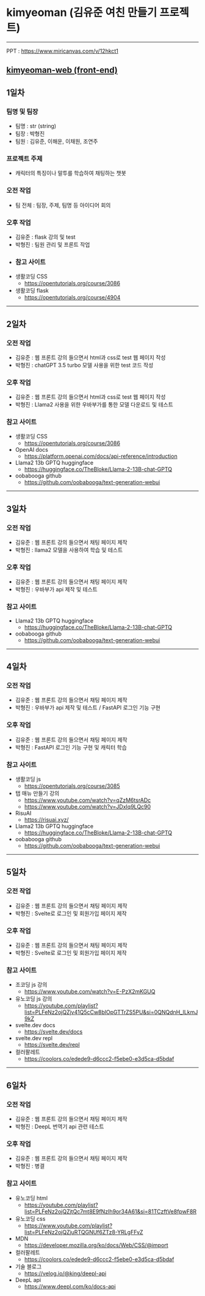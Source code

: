 # kimyeoman (김유준 여친 만들기 프로젝트)
---
PPT : https://www.miricanvas.com/v/12hkct1

[kimyeoman-web (front-end)](https://github.com/DwarfAmil/kimyeoman-web)
---

## 1일차
### 팀명 및 팀장
- 팀명 : str (string)
- 팀장 : 박형진
- 팀원 : 김유준, 이해운, 이채원, 조연주
### 프로젝트 주제
- 캐릭터의 특징이나 말투를 학습하여 채팅하는 챗봇
### 오전 작업
- 팀 전체 : 팀장, 주제, 팀명 등 아이디어 회의
### 오후 작업
- 김유준 : flask 강의 및 test
- 박형진 : 팀원 관리 및 프론트 작업
- ### 참고 사이트
- 생활코딩 CSS
  - https://opentutorials.org/course/3086
- 생활코딩 flask
  - https://opentutorials.org/course/4904

---

## 2일차
### 오전 작업
- 김유준 : 웹 프론트 강의 들으면서 html과 css로 test 웹 페이지 작성
- 박형진 : chatGPT 3.5 turbo 모델 사용을 위한 test 코드 작성
### 오후 작업
- 김유준 : 웹 프론트 강의 들으면서 html과 css로 test 웹 페이지 작성
- 박형진 : Llama2 사용을 위한 우바부가를 통한 모델 다운로드 및 테스트
### 참고 사이트
- 생활코딩 CSS
  - https://opentutorials.org/course/3086
- OpenAI docs
  - https://platform.openai.com/docs/api-reference/introduction
- Llama2 13b GPTQ huggingface
  - https://huggingface.co/TheBloke/Llama-2-13B-chat-GPTQ
- oobabooga github
  - https://github.com/oobabooga/text-generation-webui

---

## 3일차
### 오전 작업
- 김유준 : 웹 프론트 강의 들으면서 채팅 페이지 제작
- 박형진 : llama2 모델을 사용하여 학습 및 테스트
### 오후 작업
- 김유준 : 웹 프론트 강의 들으면서 채팅 페이지 제작
- 박형진 : 우바부가 api 제작 및 테스트
### 참고 사이트
- Llama2 13b GPTQ huggingface
  - https://huggingface.co/TheBloke/Llama-2-13B-chat-GPTQ
- oobabooga github
  - https://github.com/oobabooga/text-generation-webui

---

## 4일차
### 오전 작업
- 김유준 : 웹 프론트 강의 들으면서 채팅 페이지 제작
- 박형진 : 우바부가 api 제작 및 테스트 / FastAPI 로그인 기능 구현
### 오후 작업
- 김유준 : 웹 프론트 강의 들으면서 채팅 페이지 제작
- 박형진 : FastAPI 로그인 기능 구현 및 캐릭터 학습
### 참고 사이트
- 생활코딩 js
  - https://opentutorials.org/course/3085
- 탭 매뉴 만들기 강의
  - https://www.youtube.com/watch?v=qZzM6tsrADc
  - https://www.youtube.com/watch?v=JDxIq9LQc90
- RisuAI
  - https://risuai.xyz/
- Llama2 13b GPTQ huggingface
  - https://huggingface.co/TheBloke/Llama-2-13B-chat-GPTQ
- oobabooga github
  - https://github.com/oobabooga/text-generation-webui

---

## 5일차
### 오전 작업
- 김유준 : 웹 프론트 강의 들으면서 채팅 페이지 제작
- 박형진 : Svelte로 로그인 및 회원가입 페이지 제작
### 오후 작업
- 김유준 : 웹 프론트 강의 들으면서 채팅 페이지 제작
- 박형진 : Svelte로 로그인 및 회원가입 페이지 제작
### 참고 사이트
- 조코딩 js 강의
  - https://www.youtube.com/watch?v=E-PzX2mKGUQ
- 유노코딩 js 강의
  - https://youtube.com/playlist?list=PLFeNz2ojQZjv41Q5cCw8blOpGTTrZS5PU&si=0QNQdnH_ILkmJ9kZ
- svelte.dev docs
  - https://svelte.dev/docs
- svelte.dev repl
  - https://svelte.dev/repl
- 컬러팔레트
  - https://coolors.co/edede9-d6ccc2-f5ebe0-e3d5ca-d5bdaf

---

## 6일차
### 오전 작업
- 김유준 : 웹 프론트 강의 들으면서 채팅 페이지 제작
- 박형진 : DeepL 번역기 api 관련 테스트
### 오후 작업
- 김유준 : 웹 프론트 강의 들으면서 채팅 페이지 제작
- 박형진 : 병결
### 참고 사이트
- 유노코딩 html
  - https://youtube.com/playlist?list=PLFeNz2ojQZjtQc7mt8E9fNzIh9or34A61&si=81TCzftVe8fpwF8R
- 유노코딩 css
  - https://www.youtube.com/playlist?list=PLFeNz2ojQZjuRTQGNUf6ZTz8-YRLgFFvZ
- MDN
  - https://developer.mozilla.org/ko/docs/Web/CSS/@import
- 컬러팔레트
  - https://coolors.co/edede9-d6ccc2-f5ebe0-e3d5ca-d5bdaf
- 기술 블로그
  - https://velog.io/@king/deepl-api
- DeepL api
  - https://www.deepl.com/ko/docs-api
